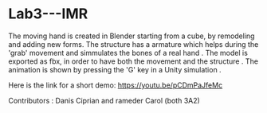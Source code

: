 # Lab3---IMR

The moving hand is created in Blender starting from a cube, by remodeling and adding new forms. The structure has a armature 
which helps during the 'grab' movement and simmulates the bones of a real hand . The model is exported as fbx, 
in order to have both the movement and the structure . The animation is shown by pressing the 'G' key in a Unity simulation . 

Here is the link for a short demo: 
https://youtu.be/pCDmPaJfeMc

Contributors : Danis Ciprian and rameder Carol (both 3A2)
